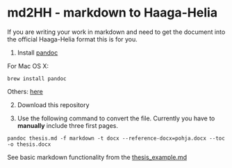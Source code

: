 # md2HH - markdown to Haaga-Helia

If you are writing your work in markdown and need to get the document into the official Haaga-Helia format this is for you.

1. Install [pandoc](http://pandoc.org/)

  For Mac OS X:

  ~~~~
  brew install pandoc
  ~~~~

  Others: [here](http://pandoc.org/installing.html)

2. Download this repository

3. Use the following command to convert the file. Currently you have to **manually** include three first pages.

~~~~
pandoc thesis.md -f markdown -t docx --reference-docx=pohja.docx --toc -o thesis.docx
~~~~

See basic markdown functionality from the [thesis_example.md](thesis_example.md)